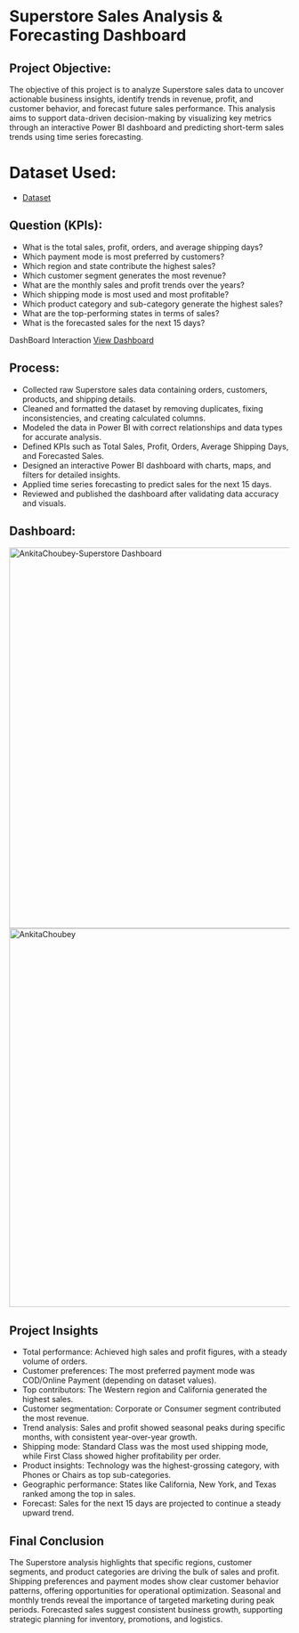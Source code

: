 # Superstore Sales Analysis & Forecasting Dashboard

## Project Objective:
The objective of this project is to analyze Superstore sales data to uncover actionable business insights, identify trends in revenue, profit, and customer behavior, and forecast future sales performance. This analysis aims to support data-driven decision-making by visualizing key metrics through an interactive Power BI dashboard and predicting short-term sales trends using time series forecasting.

# Dataset Used:
- <a href = "https://github.com/AnkitaChoubey/Data-Analysis-Dashboard/blob/main/SuperStore_Sales_Dataset.csv">Dataset</a>
  

 ## Question (KPIs):
- What is the total sales, profit, orders, and average shipping days?
- Which payment mode is most preferred by customers?
- Which region and state contribute the highest sales?
- Which customer segment generates the most revenue?
- What are the monthly sales and profit trends over the years?
- Which shipping mode is most used and most profitable?
- Which product category and sub-category generate the highest sales?
- What are the top-performing states in terms of sales?
- What is the forecasted sales for the next 15 days?

DashBoard Interaction <a href = "https://github.com/AnkitaChoubey/Data-Analysis-Dashboard/blob/main/Sales_Ankita.jpg">View Dashboard</a>

## Process:
- Collected raw Superstore sales data containing orders, customers, products, and shipping details.
- Cleaned and formatted the dataset by removing duplicates, fixing inconsistencies, and creating calculated columns.
- Modeled the data in Power BI with correct relationships and data types for accurate analysis.
- Defined KPIs such as Total Sales, Profit, Orders, Average Shipping Days, and Forecasted Sales.
- Designed an interactive Power BI dashboard with charts, maps, and filters for detailed insights.
- Applied time series forecasting to predict sales for the next 15 days.
- Reviewed and published the dashboard after validating data accuracy and visuals.

## Dashboard:
 <img width="1225" height="684" alt="AnkitaChoubey-Superstore Dashboard" src="https://github.com/user-attachments/assets/3b55da00-387d-4d8f-b238-bce76d42203e" />


 <img width="1210" height="680" alt="AnkitaChoubey" src="https://github.com/user-attachments/assets/093c1aef-4e5f-459d-bac7-9984c0211907" />



## Project Insights
- Total performance: Achieved high sales and profit figures, with a steady volume of orders.
- Customer preferences: The most preferred payment mode was COD/Online Payment (depending on dataset values).
- Top contributors: The Western region and California generated the highest sales.
- Customer segmentation: Corporate or Consumer segment contributed the most revenue.
- Trend analysis: Sales and profit showed seasonal peaks during specific months, with consistent year-over-year growth.
- Shipping mode: Standard Class was the most used shipping mode, while First Class showed higher profitability per order.
- Product insights: Technology was the highest-grossing category, with Phones or Chairs as top sub-categories.
- Geographic performance: States like California, New York, and Texas ranked among the top in sales.
- Forecast: Sales for the next 15 days are projected to continue a steady upward trend.

## Final Conclusion
The Superstore analysis highlights that specific regions, customer segments, and product categories are driving the bulk of sales and profit. Shipping preferences and payment modes show clear customer behavior patterns, offering opportunities for operational optimization. Seasonal and monthly trends reveal the importance of targeted marketing during peak periods. Forecasted sales suggest consistent business growth, supporting strategic planning for inventory, promotions, and logistics.


